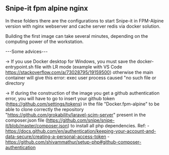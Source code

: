 <h2>Snipe-it fpm alpine nginx</h2>

In these folders there are the configurations to start Snipe-it in FPM-Alpine version with nginx webserver and cache server redis via docker solution.

Building the first image can take several minutes, depending on the computing power of the workstation.

---Some advices---

-> If you use Docker desktop for Windows, you must save the docker-entrypoint.sh file with LR mode (example with VS Code https://stackoverflow.com/a/73028795/19159500) otherwise the main container will give this error: exec user process caused "no such file or directory

-> If during the construction of the image you get a github authentication error, you will have to go to insert your github token (https://github.com/settings/tokens) in the file "Docker.fpm-alpine" to be able to clone correctly the repository "https://github.com/grokability/laravel-scim-server" present in the composer.json file (https://github.com/snipe/snipe-it/blob/master/composer.json) to install all php dependencies.
Ref: - https://docs.github.com/en/authentication/keeping-your-account-and-data-secure/creating-a-personal-access-token - https://github.com/shivammathur/setup-php#github-composer-authentication
